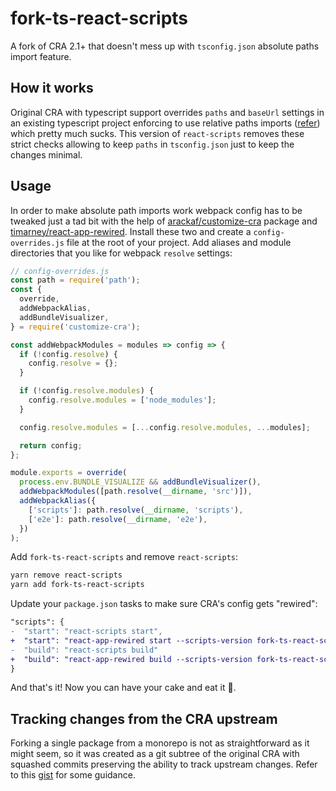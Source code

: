 # fork-ts-react-scripts

A fork of CRA 2.1+ that doesn't mess up with `tsconfig.json` absolute paths import feature.

## How it works

Original CRA with typescript support overrides `paths` and `baseUrl` settings in an existing typescript project enforcing to use relative paths imports ([refer](https://github.com/facebook/create-react-app/issues/5585#issuecomment-433751395)) which pretty much sucks. This version of `react-scripts` removes these strict checks allowing to keep `paths` in `tsconfig.json` just to keep the changes minimal.

## Usage

In order to make absolute path imports work webpack config has to be tweaked just a tad bit with the help of [arackaf/customize-cra](https://github.com/arackaf/customize-cra) package and [timarney/react-app-rewired](https://github.com/timarney/react-app-rewired). Install these two and create a `config-overrides.js` file at the root of your project. Add aliases and module directories that you like for webpack `resolve` settings:

```js
// config-overrides.js
const path = require('path');
const {
  override,
  addWebpackAlias,
  addBundleVisualizer,
} = require('customize-cra');

const addWebpackModules = modules => config => {
  if (!config.resolve) {
    config.resolve = {};
  }

  if (!config.resolve.modules) {
    config.resolve.modules = ['node_modules'];
  }

  config.resolve.modules = [...config.resolve.modules, ...modules];

  return config;
};

module.exports = override(
  process.env.BUNDLE_VISUALIZE && addBundleVisualizer(),
  addWebpackModules([path.resolve(__dirname, 'src')]),
  addWebpackAlias({
    ['scripts']: path.resolve(__dirname, 'scripts'),
    ['e2e']: path.resolve(__dirname, 'e2e'),
  })
);
```

Add `fork-ts-react-scripts` and remove `react-scripts`:

```sh
yarn remove react-scripts
yarn add fork-ts-react-scripts
```

Update your `package.json` tasks to make sure CRA's config gets "rewired":

```diff
"scripts": {
-  "start": "react-scripts start",
+  "start": "react-app-rewired start --scripts-version fork-ts-react-scripts",
-  "build": "react-scripts build"
+  "build": "react-app-rewired build --scripts-version fork-ts-react-scripts"
}
```

And that's it! Now you can have your cake and eat it 🎉.

## Tracking changes from the CRA upstream

Forking a single package from a monorepo is not as straightforward as it might seem, so it was created as a git subtree of the original CRA with squashed commits preserving the ability to track upstream changes. Refer to this [gist](https://gist.github.com/alfredringstad/ac0f7a1e081e9ee485e653b6a8351212) for some guidance.
